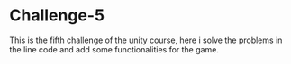 # Challenge-5
 This is the fifth challenge of the unity course, here i solve the problems in the line code and add some functionalities for the game.
